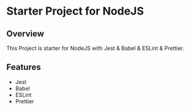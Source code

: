 # Starter Project for NodeJS

## Overview

This Project is starter for NodeJS  with Jest & Babel & ESLint & Prettier.

## Features

* Jest
* Babel
* ESLint
* Prettier
